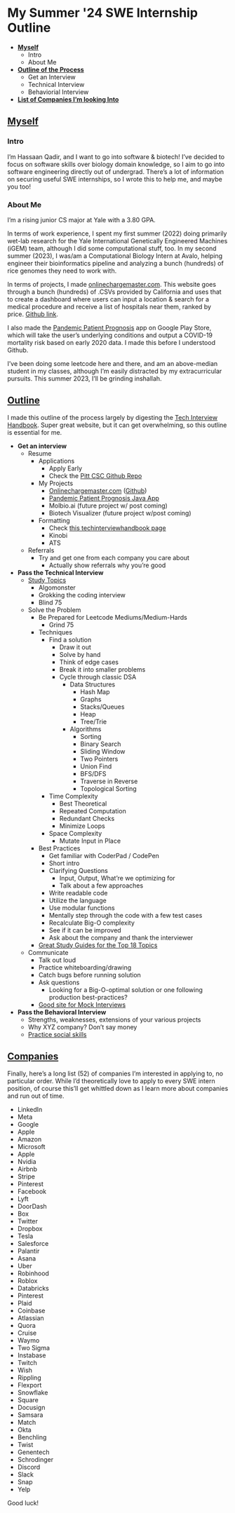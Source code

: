 # My Summer '24 SWE Internship Outline

* **[Myself](https://github.com/hassaanQadir/summer24sweintern/blob/main/README.md#myself)**
    * Intro
    * About Me
* **[Outline of the Process](https://github.com/hassaanQadir/summer24sweintern/blob/main/README.md#outline)**
    * Get an Interview
    * Technical Interview
    * Behaviorial Interview
* **[List of Companies I’m looking Into](https://github.com/hassaanQadir/summer24sweintern/blob/main/README.md#companies)**

## [Myself](#myself)

### Intro

I’m Hassaan Qadir, and I want to go into software & biotech! I’ve decided to focus on software skills over biology domain knowledge, so I aim to go into software engineering directly out of undergrad. There’s a lot of information on securing useful SWE internships, so I wrote this to help me, and maybe you too!

### About Me

I’m a rising junior CS major at Yale with a 3.80 GPA. 

In terms of work experience, I spent my first summer (2022) doing primarily wet-lab research for the Yale International Genetically Engineered Machines (iGEM) team, although I did some computational stuff, too. In my second summer (2023), I was/am a Computational Biology Intern at Avalo, helping engineer their bioinformatics pipeline and analyzing a bunch (hundreds) of rice genomes they need to work with.

In terms of projects, I made [onlinechargemaster.com](https://www.onlinechargemaster.com/). This website goes through a bunch (hundreds) of .CSVs provided by California and uses that to create a dashboard where users can input a location & search for a medical procedure and receive a list of hospitals near them, ranked by price. [Github link](https://github.com/hassaanQadir/chargemaster).

I also made the [Pandemic Patient Prognosis](https://play.google.com/store/apps/details?id=com.Yarrow_Software.covid_19prognosisapp) app on Google Play Store, which will take the user’s underlying conditions and output a COVID-19 mortality risk based on early 2020 data. I made this before I understood Github.

I’ve been doing some leetcode here and there, and am an above-median student in my classes, although I’m easily distracted by my extracurricular pursuits. This summer 2023, I’ll be grinding inshallah.

## [Outline](#outline)

I made this outline of the process largely by digesting the [Tech Interview Handbook](techinterviewhandbook.org). Super great website, but it can get overwhelming, so this outline is essential for me.

* **Get an interview**
    * Resume
        * Applications
            * Apply Early
            * Check the [Pitt CSC Github Repo](https://github.com/pittcsc/Summer2023-Internships)
        * My Projects
            * [Onlinechargemaster.com](onlinechargemaster.com) ([Github](https://github.com/hassaanQadir/chargemaster))
            * [Pandemic Patient Prognosis Java App](https://play.google.com/store/apps/details?id=com.Yarrow_Software.covid_19prognosisapp)
            * Molbio.ai (future project w/ post coming)
            * Biotech Visualizer (future project w/post coming)
        * Formatting
            * Check [this techinterviewhandbook page](https://www.techinterviewhandbook.org/resume/)
            * Kinobi
            * ATS
    * Referrals
        * Try and get one from each company you care about
            * Actually show referrals why you’re good
* **Pass the Technical Interview**
    * [Study Topics](https://www.techinterviewhandbook.org/coding-interview-study-plan/)
        * Algomonster
        * Grokking the coding interview
        * Blind 75
    * Solve the Problem
        * Be Prepared for Leetcode Mediums/Medium-Hards
            * Grind 75
        * Techniques
            * Find a solution
                * Draw it out
                * Solve by hand
                * Think of edge cases
                * Break it into smaller problems
                * Cycle through classic DSA
                    * Data Structures
                        * Hash Map
                        * Graphs
                        * Stacks/Queues
                        * Heap
                        * Tree/Trie
                    * Algorithms
                        * Sorting
                        * Binary Search
                        * Sliding Window
                        * Two Pointers
                        * Union Find
                        * BFS/DFS
                        * Traverse in Reverse
                        * Topological Sorting
            * Time Complexity
                * Best Theoretical
                * Repeated Computation
                * Redundant Checks
                * Minimize Loops
            * Space Complexity
                * Mutate Input in Place
        * Best Practices
            * Get familiar with CoderPad / CodePen
            * Short intro
            * Clarifying Questions
                * Input, Output, What’re we optimizing for
                * Talk about a few approaches
            * Write readable code
            * Utilize the language
            * Use modular functions
            * Mentally step through the code with a few test cases
            * Recalculate Big-O complexity
            * See if it can be improved
            * Ask about the company and thank the interviewer
        * [Great Study Guides for the Top 18 Topics](https://www.techinterviewhandbook.org/algorithms/study-cheatsheet/)
    * Communicate
        * Talk out loud
        * Practice whiteboarding/drawing
        * Catch bugs before running solution
        * Ask questions
            * Looking for a Big-O-optimal solution or one following production best-practices?
        * [Good site for Mock Interviews](https://interviewing.io/?urc=DMCa)
* **Pass the Behavioral Interview**
    * Strengths, weaknesses, extensions of your various projects
    * Why XYZ company? Don’t say money
    * [Practice social skills](https://images.kw.com/docs/2/1/2/212345/1285134779158_htwfaip.pdf)

## [Companies](#companies)

Finally, here’s a long list (52) of companies I’m interested in applying to, no particular order. While I’d theoretically love to apply to every SWE intern position, of course this’ll get whittled down as I learn more about companies and run out of time.

* LinkedIn
* Meta
* Google
* Apple
* Amazon
* Microsoft
* Apple
* Nvidia
* Airbnb
* Stripe 
* Pinterest
* Facebook
* Lyft
* DoorDash
* Box
* Twitter
* Dropbox
* Tesla
* Salesforce
* Palantir
* Asana
* Uber
* Robinhood
* Roblox
* Databricks
* Pinterest
* Plaid
* Coinbase
* Atlassian
* Quora
* Cruise
* Waymo
* Two Sigma
* Instabase
* Twitch
* Wish
* Rippling
* Flexport
* Snowflake
* Square
* Docusign
* Samsara
* Match
* Okta
* Benchling
* Twist
* Genentech
* Schrodinger
* Discord
* Slack
* Snap
* Yelp

Good luck!
